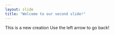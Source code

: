 ```yaml
---
layout: slide
title: "Welcome to our second slide!"
---
```

This is a new creation
Use the left arrow to go back!
